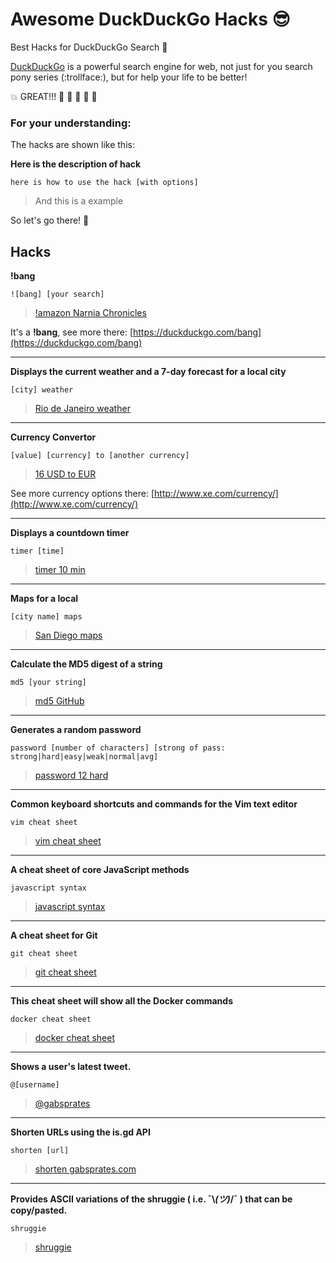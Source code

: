 # Awesome DuckDuckGo Hacks :sunglasses:

Best Hacks for DuckDuckGo Search :mag_right:

[DuckDuckGo](https://duckduckgo.com/) is a powerful search engine for web, not just for you search pony series (:trollface:), but for help your life to be better!

:boom: GREAT!!! :clap: :clap: :clap: :clap: :clap:


### For your understanding:

The hacks are shown like this:

**Here is the description of hack**
```
here is how to use the hack [with options]
```
> And this is a example


So let's go there! :runner:

## Hacks

**!bang**
```
![bang] [your search]
```
> [!amazon Narnia Chronicles](https://duckduckgo.com/?q=!amazon+Narnia+Chronicles)

It's a **!bang**, see more there: [https://duckduckgo.com/bang](https://duckduckgo.com/bang)

---

**Displays the current weather and a 7-day forecast for a local city**
```
[city] weather
```
>  [Rio de Janeiro weather](https://duckduckgo.com/?q=Rio+de+Janeiro+weather)

---

**Currency Convertor**
```
[value] [currency] to [another currency]
```
>  [16 USD to EUR](https://duckduckgo.com/?q=16+USD+to+EUR)

See more currency options there: [http://www.xe.com/currency/](http://www.xe.com/currency/)

---

**Displays a countdown timer**
```
timer [time]
```
> [timer 10 min](https://duckduckgo.com/?q=timer+10+min)

---

**Maps for a local**
```
[city name] maps
```
> [San Diego maps](https://duckduckgo.com/?q=San+Diego+maps)

---

**Calculate the MD5 digest of a string**
```
md5 [your string]
```
> [md5 GitHub](https://duckduckgo.com/?q=md5+GitHub)

---

**Generates a random password**
```
password [number of characters] [strong of pass: strong|hard|easy|weak|normal|avg]
```
> [password 12 hard](https://duckduckgo.com/?q=password+12+hard)

---

**Common keyboard shortcuts and commands for the Vim text editor**
```
vim cheat sheet
```
> [vim cheat sheet](https://duckduckgo.com/?q=vim+cheat+sheet)

---

**A cheat sheet of core JavaScript methods**
```
javascript syntax
```
> [javascript syntax](https://duckduckgo.com/?q=javascript+syntax)

---

**A cheat sheet for Git**
```
git cheat sheet
```
> [git cheat sheet](https://duckduckgo.com/?q=git+cheat+sheet)

---

**This cheat sheet will show all the Docker commands**
```
docker cheat sheet
```
> [docker cheat sheet](https://duckduckgo.com/?q=docker+cheat+sheet)

---

**Shows a user's latest tweet.**
```
@[username]
```
> [@gabsprates](https://duckduckgo.com/?q=%40gabsprates)

---

**Shorten URLs using the is.gd API**
```
shorten [url]
```
> [shorten gabsprates.com](https://duckduckgo.com/?q=shorten+gabsprates.com)

---

**Provides ASCII variations of the shruggie ( i.e. ¯\\_(ツ)_/¯ ) that can be copy/pasted.**
```
shruggie
```
> [shruggie](https://duckduckgo.com/?q=shruggie)
